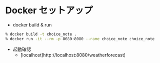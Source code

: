 # Docker セットアップ

- docker build & run

```zsh
% docker build -t choice_note .
% docker run -it --rm -p 8080:8080 --name choice_note choice_note
```

- 起動確認
  - [localhost]http://localhost:8080/weatherforecast)
